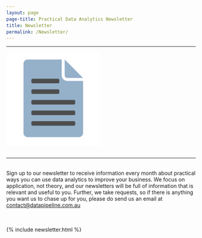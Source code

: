 ```yaml
---
layout: page
page-title: Practical Data Analytics Newsletter
title: Newsletter
permalink: /Newsletter/
---
```

<hr>

<div class="centered">
<img src="/images/document-309065_1280.png" style="padding-bottom: 1em" width="250px"> 
</div>

<hr>

<br>


<div class="centered">
Sign up to our newsletter to receive information every month about practical ways you can use data analytics to improve your business. We focus on application, not theory, and our newsletters will be full of information that is relevant and useful to you. 
Further, we take requests, so if there is anything you want us to chase up for you, please do send us an email at <a href="mailto:contact@datapipeline.com.au">contact@datapipeline.com.au</a>
</div>
<br>
<br>


{% include newsletter.html %}
